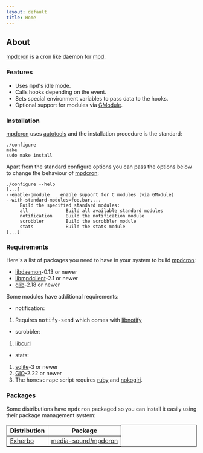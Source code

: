 ```yaml
---
layout: default
title: Home
---
```


## About
[mpdcron](/mpdcron) is a cron like daemon for [mpd](http://mpd.wikia.com/).

### Features
- Uses <tt>mpd</tt>'s idle mode.
- Calls hooks depending on the event.
- Sets special environment variables to pass data to the hooks.
- Optional support for modules via
  [GModule](http://library.gnome.org/devel/glib/unstable/glib-Dynamic-Loading-of-Modules.html).

### Installation
[mpdcron](/mpdcron) uses [autotools](http://sources.redhat.com/autobook/) and
the installation procedure is the standard:

    ./configure
    make
    sudo make install

Apart from the standard configure options you can pass the options below to
change the behaviour of [mpdcron](/mpdcron):

    ./configure --help
    [...]
    --enable-gmodule    enable support for C modules (via GModule)
    --with-standard-modules=foo,bar,...
         Build the specified standard modules:
         all              Build all available standard modules
         notification     Build the notification module
         scrobbler        Build the scrobbler module
         stats            Build the stats module
    [...]

### Requirements
Here's a list of packages you need to have in your system to build
[mpdcron](/mpdcron):
- [libdaemon](http://0pointer.de/lennart/projects/libdaemon/)-0.13 or newer
- [libmpdclient](http://mpd.wikia.com/wiki/ClientLib:libmpdclient)-2.1 or newer
- [glib](http://library.gnome.org/devel/glib/)-2.18 or newer

Some modules have additional requirements:

- notification:
1. Requires <tt>notify-send</tt> which comes with
   [libnotify](http://www.galago-project.org/)
- scrobbler:
1. [libcurl](http://curl.haxx.se/)
- stats:
1. [sqlite](http://www.sqlite.org)-3 or newer
2. [GIO](http://library.gnome.org/devel/gio/)-2.22 or newer
3. The <tt>homescrape</tt> script requires [ruby](http://www.ruby-lang.org/) and
   [nokogiri](http://nokogiri.org/).

### Packages
Some distributions have <tt>mpdcron</tt> packaged so you can install it
easily using their package management system:
<table border="1">
    <tr>
        <th>Distribution</th>
        <th>Package</th>
    </tr>
    <tr>
        <td><a href="http://www.exherbo.org">Exherbo</a></td>
        <td>
            <a
            href="http://git.exherbo.org/summer/packages/media-sound/mpdcron/">
                media-sound/mpdcron
            </a>
        </td>
    </tr>
</table>

<!-- vim: set tw=80 ft=mkd spell spelllang=en sw=4 sts=4 et : -->
